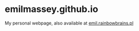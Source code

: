 # emilmassey.github.io
My personal webpage, also available at [emil.rainbowbrains.pl](https://emil.rainbowbrains.pl)
